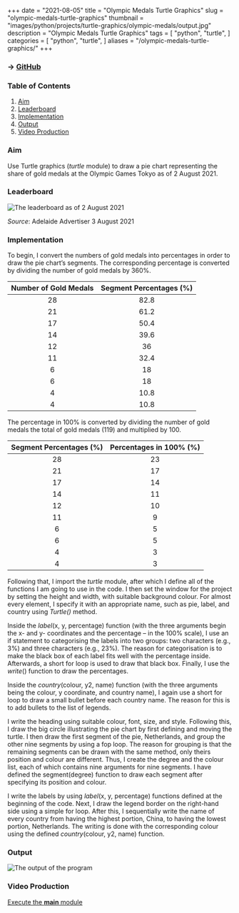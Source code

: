 +++
date = "2021-08-05"
title = "Olympic Medals Turtle Graphics"
slug = "olympic-medals-turtle-graphics"
thumbnail = "images/python/projects/turtle-graphics/olympic-medals/output.jpg"
description = "Olympic Medals Turtle Graphics"
tags = [
    "python",
    "turtle",
]
categories = [
    "python",
    "turtle",
]
aliases = "/olympic-medals-turtle-graphics/"
+++

### → [GitHub](https://github.com/tanducmai/olympic-medals-turtle-graphics)

### Table of Contents

1. [Aim](#aim)
1. [Leaderboard](#leaderboard)
1. [Implementation](#implementation)
1. [Output](#output)
1. [Video Production](https://raw.githubusercontent.com/tanducmai/olympic-medals-turtle-graphics/main/assets/video_production.mp4)

### Aim

Use Turtle graphics (*turtle* module) to draw a pie chart representing the share
of gold medals at the Olympic Games Tokyo as of 2 August 2021.

### Leaderboard

![The leaderboard as of 2 August
2021](/images/python/projects/turtle-graphics/olympic-medals/leaderboard.png)

*Source*: Adelaide Advertiser 3 August 2021

### Implementation

To begin, I convert the numbers of gold medals into percentages in order to draw
the pie chart’s segments. The corresponding percentage is converted by dividing
the number of gold medals by 360%.

| Number of Gold Medals | Segment Percentages (%) |
| :---:                 | :---:                   |
| 28                    | 82.8                    |
| 21                    | 61.2                    |
| 17                    | 50.4                    |
| 14                    | 39.6                    |
| 12                    | 36                      |
| 11                    | 32.4                    |
| 6                     | 18                      |
| 6                     | 18                      |
| 4                     | 10.8                    |
| 4                     | 10.8                    |

The percentage in 100% is converted by dividing the number of gold medals the
total of gold medals (119) and multiplied by 100.

| Segment Percentages (%) | Percentages in 100% (%) |
| :---:                   | :---:                   |
| 28                      | 23                      |
| 21                      | 17                      |
| 17                      | 14                      |
| 14                      | 11                      |
| 12                      | 10                      |
| 11                      | 9                       |
| 6                       | 5                       |
| 6                       | 5                       |
| 4                       | 3                       |
| 4                       | 3                       |

Following that, I import the *turtle* module, after which I define all of the
functions I am going to use in the code. I then set the window for the project
by setting the height and width, with suitable background colour. For almost
every element, I specify it with an appropriate name, such as pie, label, and
country using *Turtle()* method.

Inside the *label*(x, y, percentage) function (with the three arguments begin the
x- and y- coordinates and the percentage – in the 100% scale), I use an if
statement to categorising the labels into two groups: two characters (e.g., 3%)
and three characters (e.g., 23%). The reason for categorisation is to make the
black box of each label fits well with the percentage inside. Afterwards, a
short for loop is used to draw that black box. Finally, I use the *write*()
function to draw the percentages.

Inside the *country*(colour, y2, name) function (with the three arguments being
the colour, y coordinate, and country name), I again use a short for loop to
draw a small bullet before each country name. The reason for this is to add
bullets to the list of legends.

I write the heading using suitable colour, font, size, and style. Following
this, I draw the big circle illustrating the pie chart by first defining and
moving the turtle. I then draw the first segment of the pie, Netherlands, and
group the other nine segments by using a fop loop. The reason for grouping is
that the remaining segments can be drawn with the same method, only theirs
position and colour are different. Thus, I create the degree and the colour
list, each of which contains nine arguments for nine segments. I have defined
the segment(degree) function to draw each segment after specifying its position
and colour.

I write the labels by using *label*(x, y, percentage) functions defined at the
beginning of the code. Next, I draw the legend border on the right-hand side
using a simple for loop. After this, I sequentially write the name of every
country from having the highest portion, China, to having the lowest portion,
Netherlands. The writing is done with the corresponding colour using the defined
*country*(colour, y2, name) function.

### Output

![The output of the
program](/images/python/projects/turtle-graphics/olympic-medals/output.jpg)

### Video Production

[Execute the **main**
module](https://raw.githubusercontent.com/tanducmai/olympic-medals-turtle-graphics/main/assets/video_production.mp4)
